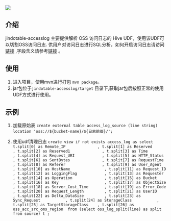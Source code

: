 
![](../../../logo/JindoFS.png)

## 介绍

jindotable-accesslog 主要提供解析 OSS 访问日志的 Hive UDF，使用该UDF可以切割OSS访问日志. 供用户对访问日志进行SQL分析，如何开启访问日志请访问[链接](https://help.aliyun.com/document_detail/31900.html?spm=a2c4g.11186623.2.24.61301f34IeiFxW) ,字段含义请参考[链接](https://help.aliyun.com/document_detail/31868.html?spm=a2c4g.11186623.6.725.4a9d52ccrnE41s) 。


## 使用
1. 进入项目，使用mvn进行打包 `mvn package`。
2. jar包位于`jindotable-accesslog/target`  目录下,获取jar包后按照正常的使用UDF方式进行使用。


## 示例
1. 加载原始表 `create external table access_log_source (line string) location 'oss://${bucket-name}/${日志前缀}/';`

2. 使用udf清理日志
`create view if not exists access_log as
 select 
 t.split[0] as Remote_IP              ,
 t.split[1] as Reserved               ,
 t.split[2] as Reserved1              ,
 t.split[3] as Time                   ,
 t.split[4] as Request_URI            ,
 t.split[5] as HTTP_Status            ,
 t.split[6] as SentBytes              ,
 t.split[7] as RequestTime            ,
 t.split[8] as Referer                ,
 t.split[9] as User_Agent             ,
 t.split[10] as HostName               ,
 t.split[11] as Request_ID             ,
 t.split[12] as LoggingFlag            ,
 t.split[13] as Requester              ,
 t.split[14] as Operation              ,
 t.split[15] as Bucket                 ,
 t.split[16] as Key                    ,
 t.split[17] as ObjectSize             ,
 t.split[18] as Server_Cost_Time       ,
 t.split[19] as Error_Code             ,
 t.split[20] as Request_Length         ,
 t.split[21] as UserID                 ,
 t.split[22] as Delta_DataSize         ,
 t.split[23] as Sync_Request           ,
 t.split[24] as StorageClass           ,
 t.split[25] as TargetStorageClass    ,
 t.split[26] as oss_acc_src_oms_region 
 from (select oss_log_split(line) as split from source) t ;
`

